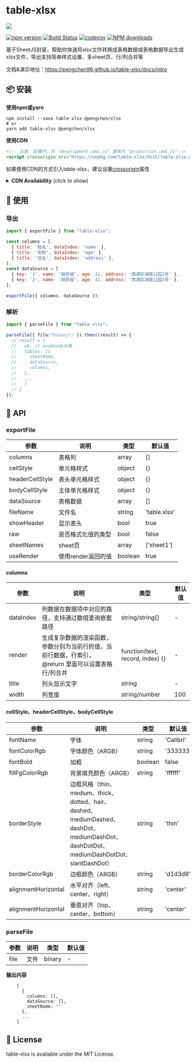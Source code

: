 
# table-xlsx
<img src="https://raw.githubusercontent.com/PengChen96/table-xlsx/master/table-xlsx.png"/>

[![npm version](https://badge.fury.io/js/table-xlsx.svg)](http://badge.fury.io/js/table-xlsx)
[![Build Status](https://www.travis-ci.com/PengChen96/table-xlsx.svg?branch=master)](https://travis-ci.com/github/PengChen96/table-xlsx)
[![codecov](https://codecov.io/gh/PengChen96/table-xlsx/branch/master/graph/badge.svg?token=D75YLE0DLW)](https://codecov.io/gh/PengChen96/table-xlsx)
[![NPM downloads](http://img.shields.io/npm/dm/table-xlsx.svg?style=flat-square)](https://www.npmjs.com/package/table-xlsx)  

基于SheetJS封装，帮助你快速将xlsx文件转换成表格数据或表格数据导出生成xlsx文件，导出支持简单样式设置、多sheet页、行/列合并等

文档&演示地址：https://pengchen96.github.io/table-xlsx/docs/intro

## 📦 安装
**使用npm或yarn**
```shell
npm install --save table-xlsx @pengchen/xlsx
# or
yarn add table-xlsx @pengchen/xlsx
```
**使用CDN**
```html
<!-- 注意: 部署时，将 "development.umd.js" 替换为 "production.umd.js"-->
<script crossorigin src="https://unpkg.com/table-xlsx/dist/table-xlsx.development.umd.js"></script>
```
如果使用CDN的方式引入table-xlsx，建议设置[crossorigin](https://developer.mozilla.org/en-US/docs/Web/HTML/Attributes/crossorigin)属性
<details>
  <summary><b>CDN Availability</b> (click to show)</summary>

|    CDN     | URL                                        |
|-----------:|:-------------------------------------------|
|    `unpkg` | <https://unpkg.com/table-xlsx/>                  |
| `jsDelivr` | <https://jsdelivr.com/package/npm/table-xlsx>    |
</details>

## 🔨 使用
### 导出
```javascript
import { exportFile } from "table-xlsx";

const columns = [
  { title: '姓名', dataIndex: 'name' },
  { title: '年龄', dataIndex: 'age' },
  { title: '住址', dataIndex: 'address' },
];
const dataSource = [
  { key: '1', name: '胡彦斌', age: 32, address: '西湖区湖底公园1号' },
  { key: '2', name: '胡彦祖', age: 42, address: '西湖区湖底公园1号' },
];

exportFile({ columns, dataSource });
```
### 解析
```javascript
import { parseFile } from "table-xlsx";

parseFile({ file/*binary*/ }).then((result) => {
  // result = {
  //   wb, // wookbook对象
  //   tables: [{
  //     sheetName,
  //     dataSource,
  //     columns,
  //   },
  //   ...
  //   ]
  // }
});
```

## 📖 API
### exportFile
参数 | 说明 | 类型 | 默认值
---|---|---|---
columns | 表格列 | array | []
cellStyle | 单元格样式 | object | {}
headerCellStyle | 表头单元格样式 | object | {}
bodyCellStyle | 主体单元格样式 | object | {}
dataSource | 表格数据 | array | []
fileName | 文件名 | string | 'table.xlsx'
showHeader | 显示表头 | bool | true
raw | 是否格式化值的类型 | bool | false
sheetNames | sheet页 | array | ['sheet1']
useRender | 使用render返回的值 | boolean | true

#### columns
参数 | 说明 | 类型 | 默认值
---|---|---|---
dataIndex | 列数据在数据项中对应的路径，支持通过数组查询嵌套路径 | string/string[] | -
render | 生成复杂数据的渲染函数，参数分别为当前行的值，当前行数据，行索引，@return 里面可以设置表格行/列合并 | function(text, record, index) {} | -
title | 列头显示文字 | string | -
width | 列宽度 | string/number | 100

#### cellStyle、headerCellStyle、bodyCellStyle
参数 | 说明 | 类型 | 默认值
---|---|---|---
fontName | 字体 | string | 'Calibri'
fontColorRgb | 字体颜色（ARGB） | string | '333333'
fontBold | 加粗 | boolean | false
fillFgColorRgb | 背景填充颜色（ARGB） | string | 'ffffff'
borderStyle | 边框风格（thin、medium、thick、dotted、hair、dashed、mediumDashed、dashDot、mediumDashDot、dashDotDot、mediumDashDotDot、slantDashDot） | string | 'thin'
borderColorRgb | 边框颜色（ARGB） | string | 'd1d3d8'
alignmentHorizontal | 水平对齐（left、center、right） | string | 'center'
alignmentHorizontal | 垂直对齐（top、center、bottom） | string | 'center'



### parseFile
参数 | 说明 | 类型 | 默认值
---|---|---|---
file | 文件 | binary | -

**输出内容**
```
    [
      {
        columns: [],
        dataSource: [],
        sheetName: ''
      },
      ...
    ]
```

## 📝 License
table-xlsx is available under the MIT License.
